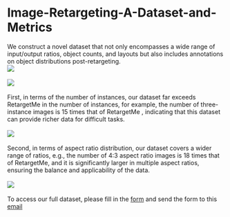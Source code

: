 # Image-Retargeting-A-Dataset-and-Metrics
We construct a novel dataset that not only encompasses a wide range of input/output ratios, object counts, and layouts but also includes annotations on object distributions post-retargeting. <br> 
![](https://github.com/wwwwwwwsy/Image-Retargeting-A-Dataset-and-Metrics/blob/main/example.png)  <br>  
![](https://github.com/wwwwwwwsy/Image-Retargeting-A-Dataset-and-Metrics/blob/main/flowChart.png)  <br>  
First, in terms of the number of instances, our dataset far exceeds RetargetMe in the number of instances, for example, the number of three-instance images is 15 times that of RetargetMe , indicating that this dataset can provide richer data for difficult tasks.<br>  
![](https://github.com/wwwwwwwsy/Image-Retargeting-A-Dataset-and-Metrics/blob/main/instance_number.png)  <br>  
Second, in terms of aspect ratio distribution, our dataset covers a wider range of ratios, e.g., the number of 4:3 aspect ratio images is 18 times that of RetargetMe, and it is significantly larger in multiple aspect ratios, ensuring the balance and applicability of the data. <br>  
![](https://github.com/wwwwwwwsy/Image-Retargeting-A-Dataset-and-Metrics/blob/main/aspect_ratio.png)  <br>  
To access our full dataset, please fill in the [form](https://github.com/wwwwwwwsy/Image-Retargeting-A-Dataset-and-Metrics/blob/main/application.xlsx) and send the form to this [email](haochen303@seu.edu.cn)
